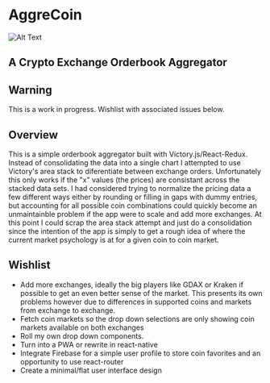 # AggreCoin

![Alt Text](https://media.giphy.com/media/csxqz1YvSXGnvRexyX/giphy.gif)

## A Crypto Exchange Orderbook Aggregator

## Warning
This is a work in progress. Wishlist with associated issues below.

## Overview
This is a simple orderbook aggregator built with Victory.js/React-Redux. Instead of consolidating the data into a single chart I attempted to use Victory's area stack to diferentiate between exchange orders. Unfortunately this only works if the "x" values (the prices) are consistant across the stacked data sets. I had considered trying to normalize the pricing data a few different ways either by rounding or filling in gaps with dummy entries, but accounting for all possible coin combinations could quickly become an unmaintainble problem if the app were to scale and add more exchanges. At this point I could scrap the area stack attempt and just do a consolidation since the intention of the app is simply to get a rough idea of where the current market psychology is at for a given coin to coin market.

## Wishlist

 - Add more exchanges, ideally the big players like GDAX or Kraken if possible to get an even better sense of the market. This presents its own problems however due to differences in supported coins and markets from exchange to exchange.
 - Fetch coin markets so the drop down selections are only showing coin markets available on both exchanges
 - Roll my own drop down components.
 - Turn into a PWA or rewrite in react-native
 - Integrate Firebase for a simple user profile to store coin favorites and an opportunity to use react-router
 - Create a minimal/flat user interface design
